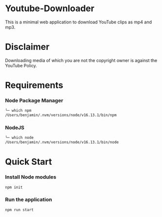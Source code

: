 # Youtube-Downloader

This is a minimal web application to download YouTube clips as mp4 and mp3.

# Disclaimer

Downloading media of which you are not the copyright owner is against the YouTube Policy.

# Requirements

### Node Package Manager

```bash
╰─ which npm
/Users/benjamin/.nvm/versions/node/v16.13.1/bin/npm
```

### NodeJS

```bash
╰─ which node
/Users/benjamin/.nvm/versions/node/v16.13.1/bin/node
```

# Quick Start

### Install Node modules

```bash
npm init
```

### Run the application

```bash
npm run start
```
